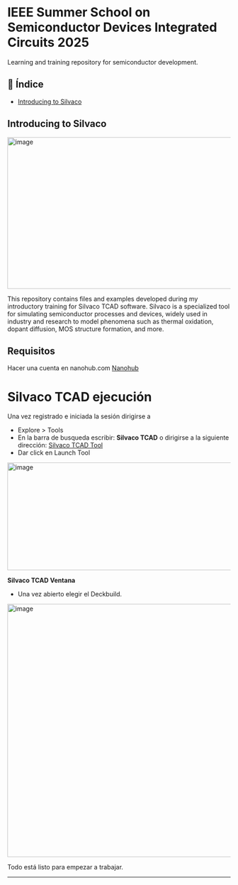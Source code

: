 # IEEE Summer School on Semiconductor Devices Integrated Circuits 2025
Learning and training repository for semiconductor development.


## 📑 Índice

- [Introducing to Silvaco](https://github.com/Additrejo/IEEE-Summer-School-on-Semiconductor-Devices-Integrated-Circuits-2025/tree/main/Introduction%20to%20Silvaco%20TCAD)



## Introducing to Silvaco  
<img width="958" height="342" alt="image" src="https://github.com/user-attachments/assets/330fb489-c2df-4d91-be97-8b7847e6cd92" />

This repository contains files and examples developed during my introductory training for Silvaco TCAD software. Silvaco is a specialized tool for simulating semiconductor processes and devices, widely used in industry and research to model phenomena such as thermal oxidation, dopant diffusion, MOS structure formation, and more.

## Requisitos

Hacer una cuenta en nanohub.com
[Nanohub](https://nanohub.org/tools/silvacotcad/session?sess=2673896)   

# Silvaco TCAD ejecución
Una vez registrado e iniciada la sesión dirigirse a  
   - Explore > Tools
   - En la barra de busqueda escribir: **Silvaco TCAD** o dirigirse a la siguiente dirección: [Silvaco TCAD Tool](https://nanohub.org/resources/silvacotcad)
   -  Dar click en Launch Tool  
  <img width="773" height="243" alt="image" src="https://github.com/user-attachments/assets/f3fafc2f-891e-4ce0-a4ee-896cc4b69ce0" />

**Silvaco TCAD Ventana**  
   - Una vez abierto elegir el Deckbuild.
   <img width="963" height="571" alt="image" src="https://github.com/user-attachments/assets/f62d8ed6-af13-4eae-9cf8-dbe20dd7be65" />

Todo está listo para empezar a trabajar.

---

